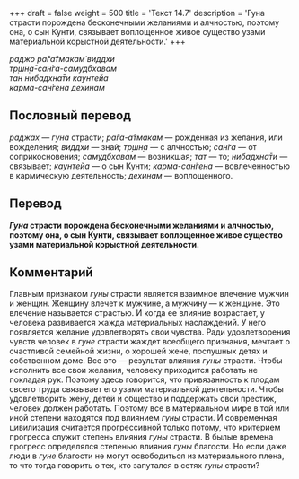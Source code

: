 +++
draft = false
weight = 500
title = 'Текст 14.7'
description = 'Гуна страсти порождена бесконечными желаниями и алчностью, поэтому она, о сын Кунти, связывает воплощенное живое существо узами материальной корыстной деятельности.'
+++

_раджо ра̄га̄тмакам̇ виддхи  
тр̣шн̣а̄-сан̇га-самудбхавам  
тан нибадхна̄ти каунтейа  
карма-сан̇гена дехинам_

## Пословный перевод

_раджах̣_ — _гуна_ страсти; _ра̄га_\-_а̄тмакам_ — рожденная из желания, или вожделения; _виддхи_ — знай; _тр̣шн̣а̄_ — с алчностью; _сан̇га_ — от соприкосновения; _самудбхавам_ — возникшая; _тат_ — то; _нибадхна̄ти_ — связывает; _каунтейа_ — о сын Кунти; _карма_\-_сан̇гена_ — вовлеченностью в кармическую деятельность; _дехинам_ — воплощенного.

## Перевод

**_Гуна_ страсти порождена бесконечными желаниями и алчностью, поэтому она, о сын Кунти, связывает воплощенное живое существо узами материальной корыстной деятельности.**

## Комментарий

Главным признаком _гуны_ страсти является взаимное влечение мужчин и женщин. Женщину влечет к мужчине, а мужчину — к женщине. Это влечение называется страстью. И когда ее влияние возрастает, у человека развивается жажда материальных наслаждений. У него появляется желание удовлетворять свои чувства. Ради удовлетворения чувств человек в _гуне_ страсти жаждет всеобщего признания, мечтает о счастливой семейной жизни, о хорошей жене, послушных детях и собственном доме. Все это — результат влияния _гуны_ страсти. Чтобы исполнить все свои желания, человеку приходится работать не покладая рук. Поэтому здесь говорится, что привязанность к плодам своего труда связывает его узами материальной деятельности. Чтобы удовлетворить жену, детей и общество и поддержать свой престиж, человек должен работать. Поэтому все в материальном мире в той или иной степени находятся под влиянием _гуны_ страсти. И современная цивилизация считается прогрессивной только потому, что критерием прогресса служит степень влияния _гуны_ страсти. В былые времена прогресс определялся степенью влияния _гуны_ благости. Но если даже люди в _гуне_ благости не могут освободиться из материального плена, то что тогда говорить о тех, кто запутался в сетях _гуны_ страсти?
